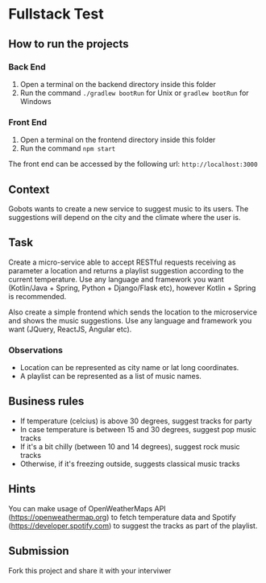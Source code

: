 # Fullstack Test

## How to run the projects

### Back End

1. Open a terminal on the backend directory inside this folder
1. Run the command `./gradlew bootRun` for Unix or `gradlew bootRun` for Windows

### Front End

1. Open a terminal on the frontend directory inside this folder
1. Run the command `npm start`

The front end can be accessed by the following url: `http://localhost:3000`

## Context

Gobots wants to create a new service to suggest music to its users. The suggestions will depend on the city and the climate where the user is.

## Task

Create a micro-service able to accept RESTful requests receiving as parameter a location and returns a playlist suggestion according to the current temperature. Use any language and framework you want (Kotlin/Java + Spring, Python + Django/Flask etc), however Kotlin + Spring is recommended.

Also create a simple frontend which sends the location to the microservice and shows the music suggestions. Use any language and framework you want (JQuery, ReactJS, Angular etc).

### Observations
 - Location can be represented as city name or lat long coordinates.
 - A playlist can be represented as a list of music names.

## Business rules
* If temperature (celcius) is above 30 degrees, suggest tracks for party
* In case temperature is between 15 and 30 degrees, suggest pop music tracks
* If it's a bit chilly (between 10 and 14 degrees), suggest rock music tracks
* Otherwise, if it's freezing outside, suggests classical music tracks

## Hints
You can make usage of OpenWeatherMaps API (https://openweathermap.org) to fetch temperature data and Spotify (https://developer.spotify.com) to suggest the tracks as part of the playlist.

## Submission
Fork this project and share it with your interviwer
